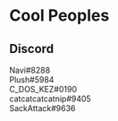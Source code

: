 # Cool Peoples
## Discord
Navi#8288  
Plush#5984  
C_DOS_KEZ#0190  
catcatcatcatnip#9405  
SackAttack#9636  
